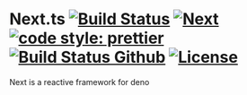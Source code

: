 # Next.ts [![Build Status](https://travis-ci.com/mtwzim/next.svg?branch=master)](https://travis-ci.com/mtwzim/next) [![Next](https://circleci.com/gh/mtwzim/next.svg?style=svg)](https://circleci.com/gh/mtwzim/next.svg?style=svg) [![code style: prettier](https://img.shields.io/badge/code_style-prettier-ff69b4.svg?style=flat-square)](https://github.com/prettier/prettier) [![Build Status Github](https://github.com/mtwzim/next/workflows/CI/badge.svg)](https://github.com/mtwzim/next/actions) [![License](https://img.shields.io/github/license/mtwzim/next)](https://github.com/mtwzim/next/blob/master/LICENSE)

Next is a reactive framework for deno
